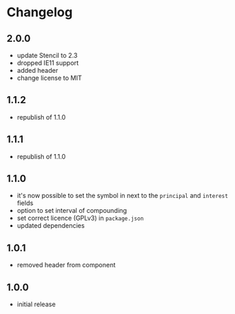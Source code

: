 # Changelog

## 2.0.0

- update Stencil to 2.3
- dropped IE11 support
- added header
- change license to MIT

## 1.1.2

- republish of 1.1.0

## 1.1.1

- republish of 1.1.0

## 1.1.0

- it's now possible to set the symbol in next to the `principal` and `interest` fields
- option to set interval of compounding
- set correct licence (GPLv3) in `package.json`
- updated dependencies

## 1.0.1

- removed header from component

## 1.0.0

- initial release
